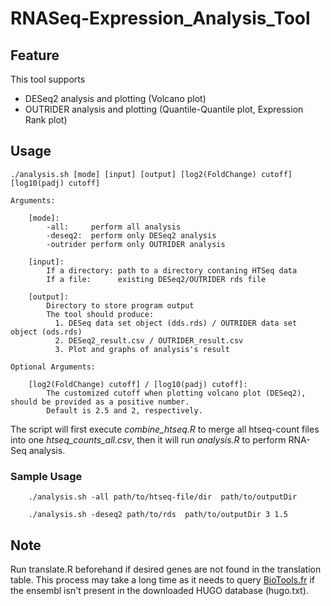 # RNASeq-Expression_Analysis_Tool

## Feature
This tool supports  
+ DESeq2 analysis and plotting (Volcano plot)
+ OUTRIDER analysis and plotting (Quantile-Quantile plot, Expression Rank plot)

## Usage
```
./analysis.sh [mode] [input] [output] [log2(FoldChange) cutoff] [log10(padj) cutoff]

Arguments:

    [mode]: 
        -all:     perform all analysis
        -deseq2:  perform only DESeq2 analysis
        -outrider perform only OUTRIDER analysis
        
    [input]:
        If a directory: path to a directory contaning HTSeq data
        If a file:      existing DESeq2/OUTRIDER rds file
        
    [output]:
        Directory to store program output
        The tool should produce:
          1. DESeq data set object (dds.rds) / OUTRIDER data set object (ods.rds)
          2. DESeq2_result.csv / OUTRIDER_result.csv
          3. Plot and graphs of analysis's result

Optional Arguments:

    [log2(FoldChange) cutoff] / [log10(padj) cutoff]:
        The customized cutoff when plotting volcano plot (DESeq2), should be provided as a positive number.
        Default is 2.5 and 2, respectively.       
```
The script will first execute *combine_htseq.R* to merge all htseq-count files into one *htseq_counts_all.csv*, then it will run *analysis.R* to perform RNA-Seq analysis.

### Sample Usage
```
    ./analysis.sh -all path/to/htseq-file/dir  path/to/outputDir
```
```
    ./analysis.sh -deseq2 path/to/rds  path/to/outputDir 3 1.5  
```

## Note
Run translate.R beforehand if desired genes are not found in the translation table. This process may take a long time as it needs to query [BioTools.fr](https://biotools.fr/human/ensembl_symbol_converter) if the ensembl isn't present in the downloaded HUGO database (hugo.txt).
